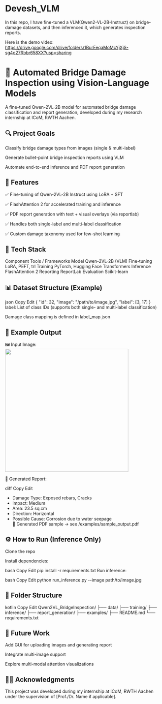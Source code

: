 # Devesh_VLM
In this repo, I have fine-tuned a VLM(Qwen2-VL-2B-Instruct) on bridge-damage datasets, and then inferenced it, which generates inspection reports. 

Here is the demo video: https://drive.google.com/drive/folders/1BurEeqaMoMcYjXjS-sg4o27Rbbr658XX?usp=sharing

# 🧠 Automated Bridge Damage Inspection using Vision-Language Models
A fine-tuned Qwen-2VL-2B model for automated bridge damage classification and report generation, developed during my research internship at ICoM, RWTH Aachen.

## 🔍 Project Goals
Classify bridge damage types from images (single & multi-label)

Generate bullet-point bridge inspection reports using VLM

Automate end-to-end inference and PDF report generation

## 🚀 Features
✅ Fine-tuning of Qwen-2VL-2B Instruct using LoRA + SFT

✅ FlashAttention 2 for accelerated training and inference

✅ PDF report generation with text + visual overlays (via reportlab)

✅ Handles both single-label and multi-label classification

✅ Custom damage taxonomy used for few-shot learning

## 🧰 Tech Stack
Component	Tools / Frameworks
Model	Qwen-2VL-2B (VLM)
Fine-tuning	LoRA, PEFT, trl
Training	PyTorch, Hugging Face Transformers
Inference	FlashAttention 2
Reporting	ReportLab
Evaluation	Scikit-learn

## 📊 Dataset Structure (Example)
json
Copy
Edit
{
  "id": 32,
  "image": "/path/to/image.jpg",
  "label": [3, 17]
}
label: List of class IDs (supports both single- and multi-label classification)

Damage class mapping is defined in label_map.json

## 🧪 Example Output
🖼️ Input Image:
<img src="examples/sample_input.jpg" width="400"/>

📝 Generated Report:

diff
Copy
Edit
- Damage Type: Exposed rebars, Cracks  
- Impact: Medium  
- Area: 23.5 sq.cm  
- Direction: Horizontal  
- Possible Cause: Corrosion due to water seepage  
📄 Generated PDF sample → see /examples/sample_output.pdf

## ⚙️ How to Run (Inference Only)
Clone the repo

Install dependencies:

bash
Copy
Edit
pip install -r requirements.txt
Run inference:

bash
Copy
Edit
python run_inference.py --image path/to/image.jpg
## 📁 Folder Structure
kotlin
Copy
Edit
Qwen2VL_BridgeInspection/
├── data/
├── training/
├── inference/
├── report_generation/
├── examples/
├── README.md
└── requirements.txt
## 📌 Future Work
Add GUI for uploading images and generating report

Integrate multi-image support

Explore multi-modal attention visualizations

## 🧑‍🔬 Acknowledgments
This project was developed during my internship at ICoM, RWTH Aachen under the supervision of [Prof./Dr. Name if applicable].


